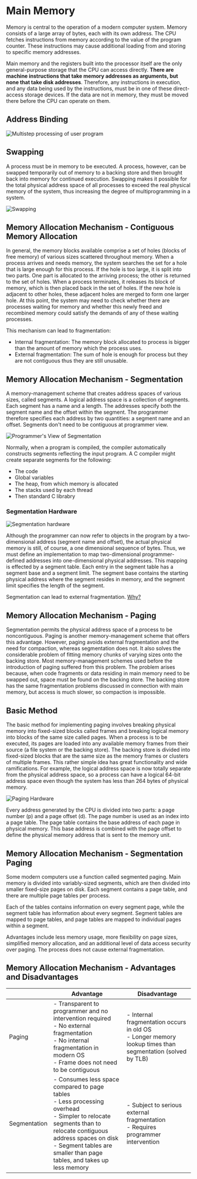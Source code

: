 # Main Memory

Memory is central to the operation of a modern computer system. Memory consists of a large array of bytes, each with its own address. The CPU fetches instructions from memory according to the value of the program counter. These instructions may cause additional loading from and storing to specific memory addresses.

Main memory and the registers built into the processor itself are the only general-purpose storage that the CPU can access directly. **There are machine instructions that take memory addresses as arguments, but none that take disk addresses**. Therefore, any instructions in execution, and any data being used by the instructions, must be in one of these direct-access storage devices. If the data are not in memory, they must be moved there before the CPU can operate on them.

## Address Binding

![Multistep processing of user program](images/program_creation.png)

## Swapping

A process must be in memory to be executed. A process, however, can be swapped temporarily out of memory to a backing store and then brought back into memory for continued execution. Swapping makes it possible for the total physical address space of all processes to exceed the real physical memory of the system, thus increasing the degree of multiprogramming in a
system.

![Swapping](images/swapping.png)

## Memory Allocation Mechanism - Contiguous Memory Allocation

In general, the memory blocks available comprise a set of holes (blocks of free memory) of various sizes scattered throughout memory. When a process arrives and needs memory, the system searches the set for a hole that is large enough for this process. If the hole is too large, it is split into two parts. One part is allocated to the arriving process; the other is returned to the set of holes. When a process terminates, it releases its block of memory, which is then placed back in the set of holes. If the new hole is adjacent to other holes, these adjacent holes are merged to form one larger hole. At this point, the system may need to check whether there are processes waiting for memory and whether this newly freed and recombined memory could satisfy the demands of any of these waiting processes.

This mechanism can lead to fragmentation:

- Internal fragmentation: The memory block allocated to process is bigger than the amount of memory which the process uses.  
- External fragmentation: The sum of hole is enough for process but they are not contiguous thus they are still unusable.

## Memory Allocation Mechanism - Segmentation

A memory-management scheme that creates address spaces of various sizes, called segments. A logical address space is a collection of segments. Each segment has a name and a length. The addresses specify both the segment name and the offset within the segment. The programmer therefore specifies each address by two quantities: a segment name and an offset. Segments don't need to be contiguous at programmer view.

![Programmer's View of Segmentation](images/segmentation_view.png)

Normally, when a program is compiled, the compiler automatically constructs segments reflecting the input program. A C compiler might create separate segments for the following:

- The code
- Global variables
- The heap, from which memory is allocated
- The stacks used by each thread
- Then standard C librabry

### Segmentation Hardware

![Segmentation hardware](images/segmentation_hardware.png)

Although the programmer can now refer to objects in the program by a two-dimensional address (segment name and offset), the actual physical memory is still, of course, a one dimensional sequence of bytes. Thus, we must define an implementation to map two-dimensional programmer-defined addresses into one-dimensional physical addresses. This mapping is effected by a segment table. Each entry in the segment table has a segment base and a segment limit. The segment base contains the starting physical address where the segment resides in memory, and the segment limit specifies the length of the segment.

Segmentation can lead to external fragmentation. [Why?](https://www.quora.com/How-external-fragmentation-is-possible-in-memory-management-using-Segmentation-scheme-in-OS)

## Memory Allocation Mechanism - Paging

Segmentation permits the physical address space of a process to be noncontiguous. Paging is another memory-management scheme that offers this advantage. However, paging avoids external fragmentation and the need for compaction, whereas segmentation does not. It also solves the considerable problem of fitting memory chunks of varying sizes onto the backing store. Most memory-management schemes used before the introduction of paging suffered from this problem. The problem arises because, when code fragments or data residing in main memory need to be swapped out, space must be found on the backing store. The backing store has the same fragmentation problems discussed in connection with main memory, but access is much slower, so compaction is impossible.

## Basic Method

The basic method for implementing paging involves breaking physical memory into fixed-sized blocks called frames and breaking logical memory into blocks of the same size called pages. When a process is to be executed, its pages are loaded into any available memory frames from their source (a file system or the backing store). The backing store is divided into fixed-sized blocks that are the same size as the memory frames or clusters of multiple frames. This rather simple idea has great functionality and wide ramifications. For example, the logical address space is now totally separate from the physical address space, so a process can have a logical 64-bit address space even though the system has less than 264 bytes of physical memory.

![Paging Hardware](images/paging_hardware.png)

Every address generated by the CPU is divided into two parts: a page number (p) and a page offset (d). The page number is used as an index into a page table. The page table contains the base address of each page in physical memory. This base address is combined with the page offset to define the physical memory address that is sent to the memory unit.

## Memory Allocation Mechanism - Segmentation Paging

Some modern computers use a function called segmented paging. Main memory is divided into variably-sized segments, which are then divided into smaller fixed-size pages on disk. Each segment contains a page table, and there are multiple page tables per process.

Each of the tables contains information on every segment page, while the segment table has information about every segment. Segment tables are mapped to page tables, and page tables are mapped to individual pages within a segment.

Advantages include less memory usage, more flexibility on page sizes, simplified memory allocation, and an additional level of data access security over paging. The process does not cause external fragmentation.

## Memory Allocation Mechanism - Advantages and Disadvantages

|              | Advantage                                                                                                                                                                                                                                            | Disadvantage                                                                                                   |
|--------------|------------------------------------------------------------------------------------------------------------------------------------------------------------------------------------------------------------------------------------------------------|----------------------------------------------------------------------------------------------------------------|
| Paging       | - Transparent to programmer and no intervention required <br/> - No external fragmentation <br/> - No internal fragmentation in modern OS <br/> - Frame does not need to be contiguous <br/>                                                         | - Internal fragmentation occurs in old OS <br/> - Longer memory lookup times than segmentation (solved by TLB) |
| Segmentation | - Consumes less space compared to page tables <br/> - Less processing overhead <br/> - Simpler to relocate segments than to relocate contiguous address spaces on disk <br/> - Segment tables are smaller than page tables, and takes up less memory | - Subject to serious external fragmentation <br/> - Requires programmer intervention                           |